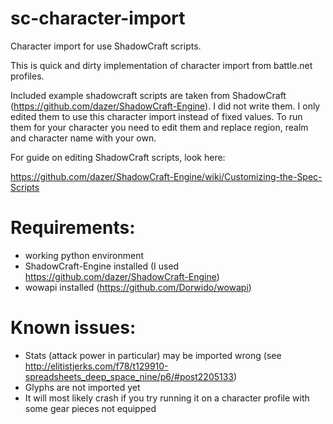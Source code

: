 sc-character-import
===================

Character import for use ShadowCraft scripts.

This is quick and dirty implementation of character import from
battle.net profiles.

Included example shadowcraft scripts are taken from ShadowCraft
(https://github.com/dazer/ShadowCraft-Engine). I did not write them.
I only edited them to use this character import instead of fixed
values. To run them for your character you need to edit them and
replace region, realm and character name with your own.

For guide on editing ShadowCraft scripts, look here: 

https://github.com/dazer/ShadowCraft-Engine/wiki/Customizing-the-Spec-Scripts


Requirements:
=============

* working python environment
* ShadowCraft-Engine installed (I used https://github.com/dazer/ShadowCraft-Engine)
* wowapi installed (https://github.com/Dorwido/wowapi)


Known issues:
=============

* Stats (attack power in particular) may be imported wrong 
  (see http://elitistjerks.com/f78/t129910-spreadsheets_deep_space_nine/p6/#post2205133)
* Glyphs are not imported yet
* It will most likely crash if you try running it on a character
  profile with some gear pieces not equipped
